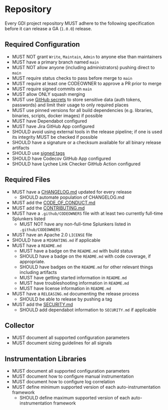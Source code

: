 # Repository

Every GDI project repository MUST adhere to the following specification before
it can release a GA (`1.0.0`) release.

## Required Configuration

- MUST NOT grant `Write`, `Maintain`, `Admin` to anyone else than maintainers
- MUST have a primary branch named `main`
- MUST NOT allow anyone (including administrators) pushing direct to `main`
- MUST require status checks to pass before merge to `main`
- MUST require at least one CODEOWNER to approve a PR prior to merge
- MUST require signed commits on `main`
- MUST allow ONLY squash merging
- MUST use [GitHub secrets](https://docs.github.com/en/actions/reference/encrypted-secrets) to store sensitive data (auth tokens, passwords) and limit their usage to only required places
- MUST use pinned versions for all build dependencies (e.g. libraries, binaries, scripts, docker images) if possible
- MUST have Dependabot configured
- MUST have Jira GitHub App configured
- SHOULD avoid using external tools in the release pipeline; if one is used its integrity MUST be checked if possible
- SHOULD have a signature or a checksum available for all binary release artifacts
- SHOULD use [signed tags](https://docs.github.com/en/github/authenticating-to-github/signing-tags)
- SHOULD have Codecov GitHub App configured
- SHOULD have Lychee Link Checker GitHub Action configured

## Required Files

- MUST have a [CHANGELOG.md](templates/CHANGELOG.md) updated for every release
  - SHOULD automate population of CHANGELOG.md
- MUST add the [CODE_OF_CONDUCT.md](templates/CODE_OF_CONDUCT.md)
- MUST add the [CONTRIBUTING.md](templates/CONTRIBUTING.md)
- MUST have a `.github/CODEOWNERS` file with at least two currently full-time Splunkers listed
  - MUST NOT have any non-full-time Splunkers listed in `.github/CODEOWNERS`
- MUST have an Apache 2.0 `LICENSE` file
- SHOULD have a `MIGRATING.md` if applicable
- MUST have a `README.md`
  - MUST have a badge on the `README.md` with build status
  - SHOULD have a badge on the `README.md` with code coverage, if appropriate.
  - SHOULD have badges on the `README.md` for other relevant things including artifacts
  - MUST have getting started information in `README.md`
  - MUST have troubleshooting information in `README.md`
  - MUST have license information in `README.md`
- MUST have a `RELEASING.md` documenting the release process
  - SHOULD be able to release by pushing a tag
- MUST add the [SECURITY.md](templates/SECURITY.md)
  - SHOULD add dependabot information to `SECURITY.md` if applicable

## Collector

- MUST document all supported configuration parameters
- MUST document sizing guidelines for all signals

## Instrumentation Libraries

- MUST document all supported configuration parameters
- MUST document how to configure manual instrumentation
- MUST document how to configure log correlation
- MUST define minimum supported version of each auto-instrumentation framework
  - SHOULD define maximum supported version of each auto-instrumentation framework
